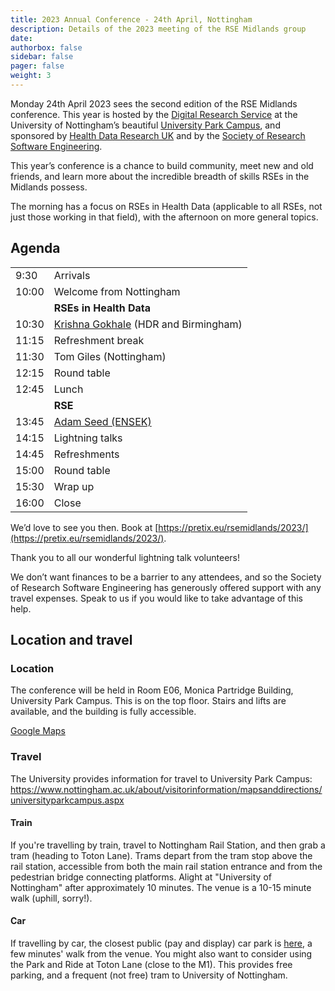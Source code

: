 ```yaml
---
title: 2023 Annual Conference - 24th April, Nottingham
description: Details of the 2023 meeting of the RSE Midlands group
date:
authorbox: false
sidebar: false
pager: false
weight: 3
---
```


Monday 24th April 2023 sees the second edition of the RSE Midlands conference. 
This year is hosted by the [Digital Research Service](https://www.nottingham.ac.uk/dts/researcher/digital-research-service/digital-research-service.aspx)
at the University of Nottingham’s beautiful [University Park Campus](https://www.nottingham.ac.uk/about/campuses/universityparkcampus.aspx), 
and sponsored by [Health Data Research UK](https://www.hdruk.ac.uk/) and by the 
[Society of Research Software Engineering](https://society-rse.org/).

This year’s conference is a chance to build community, meet new and old friends, and learn more about the incredible 
breadth of skills RSEs in the Midlands possess.

The morning has a focus on RSEs in Health Data (applicable to all RSEs, not just those working
in that field), with the afternoon on more general topics. 

## Agenda

|||
|--|--|
| 9:30 | Arrivals |
| 10:00 | Welcome from Nottingham |
|   | **RSEs in Health Data** |
| 10:30 | [Krishna Gokhale](https://www.birmingham.ac.uk/staff/profiles/applied-health/gokhale-krishna.aspx) (HDR and Birmingham) |
| 11:15 | Refreshment break |
| 11:30 | Tom Giles (Nottingham) |
| 12:15 | Round table |
| 12:45 | Lunch |
|   | **RSE** |
| 13:45 | [Adam Seed (ENSEK)](https://www.linkedin.com/in/adam-seed-12450618/) |
| 14:15 | Lightning talks |
| 14:45 | Refreshments |
| 15:00 | Round table |
| 15:30 | Wrap up |
| 16:00 | Close |

We’d love to see you then. Book at [https://pretix.eu/rsemidlands/2023/](https://pretix.eu/rsemidlands/2023/). 

Thank you to all our wonderful lightning talk volunteers!

We don’t want finances to be a barrier to any attendees, and so the Society of Research Software Engineering has 
generously offered support with any travel expenses. Speak to us if you would like to take advantage of this help.

## Location and travel

### Location
The conference will be held in Room E06, Monica Partridge Building, University Park Campus. 
This is on the top floor. Stairs and lifts are available, and the building is fully accessible.

[Google Maps](https://www.google.co.uk/maps/place/Monica+Partridge+Building/@52.9388984,-1.1983711,19z/data=!4m6!3m5!1s0x4879c3e2d4c8dc83:0xb48fa08fd229d9a8!8m2!3d52.9391044!4d-1.1980617!16s%2Fg%2F11grnvrdxl)


### Travel

The University provides information for travel to University Park Campus: https://www.nottingham.ac.uk/about/visitorinformation/mapsanddirections/universityparkcampus.aspx

#### Train
If you're travelling by train, travel to Nottingham Rail Station, and then grab a tram (heading to Toton Lane). 
Trams depart from the tram stop above the rail station, accessible from both the main rail station entrance and 
from the pedestrian bridge connecting platforms. Alight at "University of Nottingham" after approximately 10 minutes. The venue is a 10-15 minute walk (uphill, sorry!).

#### Car
If travelling by car, the closest public (pay and display) car park is 
[here](https://www.google.co.uk/maps/place/Main+Visitor+Car+Park/@52.940365,-1.1948261,299m/data=!3m1!1e3!4m6!3m5!1s0x4879c208ded048ed:0x19acb9ab0140e036!8m2!3d52.9407657!4d-1.1943649!16s%2Fg%2F11sb7cb_9h), 
a few minutes' walk from the venue. 
You might also want to consider using the Park and Ride at Toton Lane (close to the M1). This provides free parking, and a frequent (not free) tram to University of Nottingham.


<!--more-->
